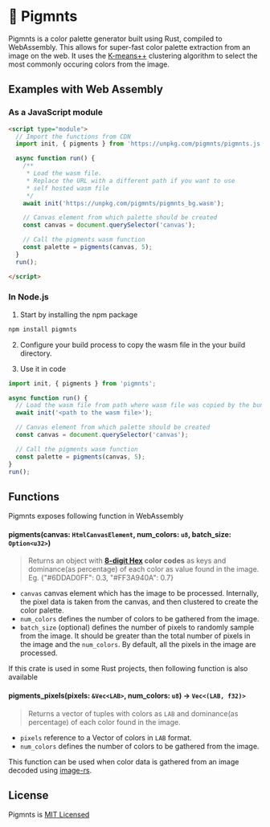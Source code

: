 # 🎨 Pigmnts
Pigmnts is a color palette generator built using Rust, compiled to WebAssembly. This allows for super-fast color palette extraction from an image on the web. It uses the [K-means++](https://en.wikipedia.org/wiki/K-means%2B%2B) clustering algorithm to select the most commonly occuring colors from the image.


## Examples with Web Assembly

### As a JavaScript module

```html
<script type="module">
  // Import the functions from CDN
  import init, { pigments } from 'https://unpkg.com/pigmnts/pigmnts.js';

  async function run() {
    /**
     * Load the wasm file.
     * Replace the URL with a different path if you want to use
     * self hosted wasm file 
     */
    await init('https://unpkg.com/pigmnts/pigmnts_bg.wasm');

    // Canvas element from which palette should be created
    const canvas = document.querySelector('canvas');

    // Call the pigments wasm function
    const palette = pigments(canvas, 5);
  }
  run();

</script>
```

### In Node.js

1. Start by installing the npm package
```bash
npm install pigmnts
```

2. Configure your build process to copy the wasm file in the your build directory.

3. Use it in code

```javascript
import init, { pigments } from 'pigmnts';

async function run() {
  // Load the wasm file from path where wasm file was copied by the bundler
  await init('<path to the wasm file>');

  // Canvas element from which palette should be created
  const canvas = document.querySelector('canvas');

  // Call the pigments wasm function
  const palette = pigments(canvas, 5);
}
run();
```


## Functions
Pigmnts exposes following function in WebAssembly
#### pigments(canvas: `HtmlCanvasElement`, num_colors: `u8`, batch_size: `Option<u32>`)
> Returns an object with **[8-digit Hex](https://css-tricks.com/8-digit-hex-codes/) color codes** as keys and dominance(as percentage) of each color as value found in the image. Eg. {"#6DDAD0FF": 0.3, "#FF3A940A": 0.7}

- `canvas` canvas element which has the image to be processed. Internally, the pixel data is taken from the canvas, and then clustered to create the color palette.  
- `num_colors` defines the number of colors to be gathered from the image.  
- `batch_size` (optional) defines the number of pixels to randomly sample from the image. It should be greater than the total number of pixels in the image and the `num_colors`. By default, all the pixels in the image are processed.

If this crate is used in some Rust projects, then following function is also available
#### pigments_pixels(pixels: `&Vec<LAB>`, num_colors: `u8`) -> `Vec<(LAB, f32)>`
> Returns a vector of tuples with colors as `LAB` and dominance(as percentage) of each color found in the image.

- `pixels` reference to a Vector of colors in `LAB` format.
- `num_colors` defines the number of colors to be gathered from the image.

This function can be used when color data is gathered from an image decoded using [image-rs](https://github.com/image-rs/image).

## License
Pigmnts is [MIT Licensed](https://github.com/blenderskool/pigmnts/blob/master/LICENSE.md)